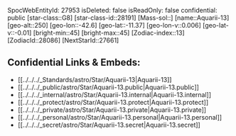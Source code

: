﻿---
location: [-11.37,42.6,250]
type: Star
tags:
- astro/Star

---
SpocWebEntityId: 27953
isDeleted: false
isReadOnly: false
confidential: public
[star-class::G8]
[star-class-id::28191]
[Mass-sol::]
[name::Aquarii-13]
[geo-alt::250]
[geo-lon::-42.6]
[geo-lat::-11.37]
[geo-lon-v::0.006]
[geo-lat-v::-0.01]
[bright-min::45]
[bright-max::45]
[Zodiac-index::13]
[ZodiacId::28086]
[NextStarId::27661]



## Confidential Links & Embeds: 
- [[../../../_Standards/astro/Star/Aquarii-13|Aquarii-13]] 
- [[../../../_public/astro/Star/Aquarii-13.public|Aquarii-13.public]] 
- [[../../../_internal/astro/Star/Aquarii-13.internal|Aquarii-13.internal]] 
- [[../../../_protect/astro/Star/Aquarii-13.protect|Aquarii-13.protect]] 
- [[../../../_private/astro/Star/Aquarii-13.private|Aquarii-13.private]] 
- [[../../../_personal/astro/Star/Aquarii-13.personal|Aquarii-13.personal]] 
- [[../../../_secret/astro/Star/Aquarii-13.secret|Aquarii-13.secret]]

